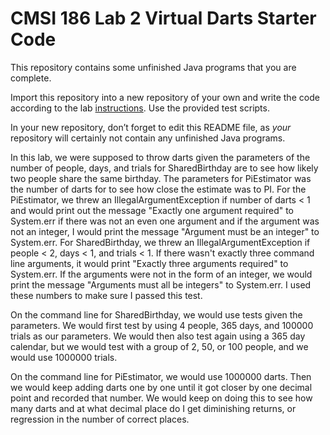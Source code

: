 # CMSI 186 Lab 2 Virtual Darts Starter Code

This repository contains some unfinished Java programs that you are complete.

Import this repository into a new repository of your own and write the code according to the lab [instructions](https://cs.lmu.edu/~ray/classes/plab/lab/2/). Use the provided test scripts.

In your new repository, don’t forget to edit this README file, as _your_ repository will certainly not contain any unfinished Java programs.

In this lab, we were supposed to throw darts given the parameters of the number
of people, days, and trials for SharedBirthday are to see how likely two people
share the same birthday. The parameters for PiEstimator was the number of darts
for to see how close the estimate was to PI. For the PiEstimator, we threw an
IllegalArgumentException if number of darts < 1 and would print out the message
"Exactly one argument required" to System.err if there was not an even one argument
and if the argument was not an integer, I would print the message "Argument must
be an integer" to System.err. For SharedBirthday, we threw an IllegalArgumentException
if people < 2, days < 1, and trials < 1. If there wasn't exactly three command line
arguments, it would print "Exactly three arguments required" to System.err. If the
arguments were not in the form of an integer, we would print the message "Arguments
must all be integers" to System.err. I used these numbers to make sure I passed
this test. 

On the command line for SharedBirthday, we would use tests given the parameters.
We would first test by using 4 people, 365 days, and 100000 trials as our
parameters. We would then also test again using a 365 day calendar, but we would
test with a group of 2, 50, or 100 people, and we would use 1000000 trials.

On the command line for PiEstimator, we would use 1000000 darts. Then we would
keep adding darts one by one until it got closer by one decimal point and recorded
that number. We would keep on doing this to see how many darts and at what decimal
place do I get diminishing returns, or regression in the number of correct places.
